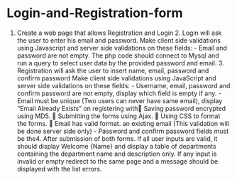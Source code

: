 # Login-and-Registration-form
1. Create a web page that allows Registration and Login 2. Login will ask the user to enter his email and password. Make client side validations using Javascript and server side validations on these fields: - Email and password are not empty. The php code should connect to Mysql and run a query to select user data by the provided password and email. 3. Registration will ask the user to insert name, email, password and confirm password Make client side validations using JavaScript and server side validations on these fields: - Username, email, password and confirm password are not empty, display which field is empty if any. - Email must be unique (Two users can never have same email), display “Email Already Exists” on registering with Saving password encrypted using MD5.  Submitting the forms using Ajax.  Using CSS to format the forms.  Email has valid format. an existing email (This validation will be done server side only) - Password and confirm password fields must be the4. After submission of both forms. If all user inputs are valid, it should display Welcome {Name} and display a table of departments containing the department name and description only. If any input is invalid or empty redirect to the same page and a message should be displayed with the list errors.
